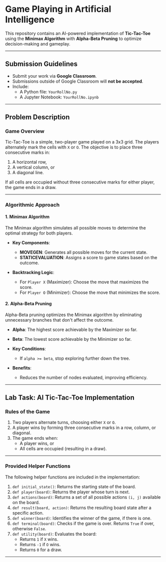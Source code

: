 # **Game Playing in Artificial Intelligence**

This repository contains an AI-powered implementation of **Tic-Tac-Toe** using the **Minimax Algorithm** with **Alpha-Beta Pruning** to optimize decision-making and gameplay.

---

## **Submission Guidelines**
- Submit your work via **Google Classroom**.
- Submissions outside of Google Classroom will **not be accepted**.
- Include:
  - A Python file: `YourRollNo.py`
  - A Jupyter Notebook: `YourRollNo.ipynb`

---

## **Problem Description**

### **Game Overview**
Tic-Tac-Toe is a simple, two-player game played on a 3x3 grid. The players alternately mark the cells with `X` or `O`. The objective is to place three consecutive marks in:
1. A horizontal row,
2. A vertical column, or
3. A diagonal line.

If all cells are occupied without three consecutive marks for either player, the game ends in a draw.

---

### **Algorithmic Approach**

#### **1. Minimax Algorithm**
The Minimax algorithm simulates all possible moves to determine the optimal strategy for both players.

- **Key Components**:
  - **MOVEGEN**: Generates all possible moves for the current state.
  - **STATICEVALUATION**: Assigns a score to game states based on the outcome.

- **Backtracking Logic**:
  - For `Player X` (Maximizer): Choose the move that maximizes the score.
  - For `Player O` (Minimizer): Choose the move that minimizes the score.

#### **2. Alpha-Beta Pruning**
Alpha-Beta pruning optimizes the Minimax algorithm by eliminating unnecessary branches that don't affect the outcome.

- **Alpha**: The highest score achievable by the Maximizer so far.
- **Beta**: The lowest score achievable by the Minimizer so far.

- **Key Conditions**:
  - If `alpha >= beta`, stop exploring further down the tree.

- **Benefits**:
  - Reduces the number of nodes evaluated, improving efficiency.

---

## **Lab Task: AI Tic-Tac-Toe Implementation**

### **Rules of the Game**
1. Two players alternate turns, choosing either `X` or `O`.
2. A player wins by forming three consecutive marks in a row, column, or diagonal.
3. The game ends when:
   - A player wins, or
   - All cells are occupied (resulting in a draw).

---

### **Provided Helper Functions**

The following helper functions are included in the implementation:

1. `def initial_state()`: Returns the starting state of the board.
2. `def player(board)`: Returns the player whose turn is next.
3. `def actions(board)`: Returns a set of all possible actions `(i, j)` available on the board.
4. `def result(board, action)`: Returns the resulting board state after a specific action.
5. `def winner(board)`: Identifies the winner of the game, if there is one.
6. `def terminal(board)`: Checks if the game is over. Returns `True` if over, otherwise `False`.
7. `def utility(board)`: Evaluates the board:
   - Returns `1` if `X` wins.
   - Returns `-1` if `O` wins.
   - Returns `0` for a draw.

---
